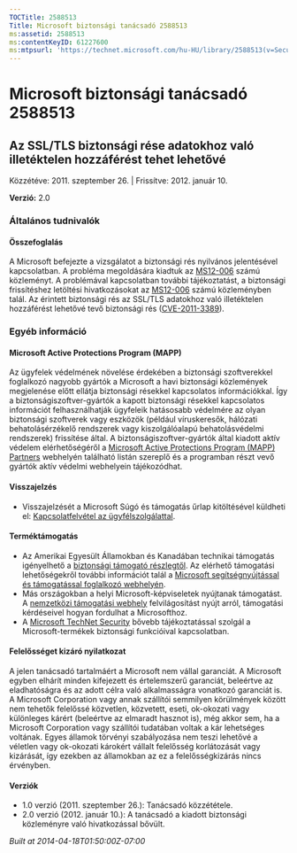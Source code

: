 ```yaml
---
TOCTitle: 2588513
Title: Microsoft biztonsági tanácsadó 2588513
ms:assetid: 2588513
ms:contentKeyID: 61227600
ms:mtpsurl: 'https://technet.microsoft.com/hu-HU/library/2588513(v=Security.10)'
---
```


Microsoft biztonsági tanácsadó 2588513
======================================

Az SSL/TLS biztonsági rése adatokhoz való illetéktelen hozzáférést tehet lehetővé
---------------------------------------------------------------------------------

Közzétéve: 2011. szeptember 26. | Frissítve: 2012. január 10.

**Verzió:** 2.0

### Általános tudnivalók

#### Összefoglalás

A Microsoft befejezte a vizsgálatot a biztonsági rés nyilvános jelentésével kapcsolatban. A probléma megoldására kiadtuk az [MS12-006](http://go.microsoft.com/fwlink/?linkid=232510) számú közleményt. A problémával kapcsolatban további tájékoztatást, a biztonsági frissítéshez letöltési hivatkozásokat az [MS12-006](http://go.microsoft.com/fwlink/?linkid=232510) számú közleményben talál. Az érintett biztonsági rés az SSL/TLS adatokhoz való illetéktelen hozzáférést lehetővé tevő biztonsági rés ([CVE-2011-3389](http://www.cve.mitre.org/cgi-bin/cvename.cgi?name=cve-2011-3389)).

### Egyéb információ

#### Microsoft Active Protections Program (MAPP)

Az ügyfelek védelmének növelése érdekében a biztonsági szoftverekkel foglalkozó nagyobb gyártók a Microsoft a havi biztonsági közlemények megjelenése előtt ellátja biztonsági résekkel kapcsolatos információkkal. Így a biztonságiszoftver-gyártók a kapott biztonsági résekkel kapcsolatos információt felhasználhatják ügyfeleik hatásosabb védelmére az olyan biztonsági szoftverek vagy eszközök (például víruskeresők, hálózati behatolásérzékelő rendszerek vagy kiszolgálóalapú behatolásvédelmi rendszerek) frissítése által. A biztonságiszoftver-gyártók által kiadott aktív védelem elérhetőségéről a [Microsoft Active Protections Program (MAPP) Partners](http://go.microsoft.com/fwlink/?linkid=215201) webhelyén található listán szereplő és a programban részt vevő gyártók aktív védelmi webhelyein tájékozódhat.

#### Visszajelzés

-   Visszajelzését a Microsoft Súgó és támogatás űrlap kitöltésével küldheti el: [Kapcsolatfelvétel az ügyfélszolgálattal](https://support.microsoft.com/common/survey.aspx?scid=sw;en;1257&showpage=1&ws=technet&sd=tech).

#### Terméktámogatás

-   Az Amerikai Egyesült Államokban és Kanadában technikai támogatás igényelhető a [biztonsági támogató részlegtől](http://go.microsoft.com/fwlink/?linkid=21131). Az elérhető támogatási lehetőségekről további információt talál a [Microsoft segítségnyújtással és támogatással foglalkozó webhelyén](http://support.microsoft.com/).
-   Más országokban a helyi Microsoft-képviseletek nyújtanak támogatást. A [nemzetközi támogatási webhely](http://go.microsoft.com/fwlink/?linkid=21155) felvilágosítást nyújt arról, támogatási kérdéseivel hogyan fordulhat a Microsofthoz.
-   A [Microsoft TechNet Security](http://go.microsoft.com/fwlink/?linkid=21132) bővebb tájékoztatással szolgál a Microsoft-termékek biztonsági funkcióival kapcsolatban.

#### Felelősséget kizáró nyilatkozat

A jelen tanácsadó tartalmáért a Microsoft nem vállal garanciát. A Microsoft egyben elhárít minden kifejezett és értelemszerű garanciát, beleértve az eladhatóságra és az adott célra való alkalmasságra vonatkozó garanciát is. A Microsoft Corporation vagy annak szállítói semmilyen körülmények között nem tehetők felelőssé közvetlen, közvetett, eseti, ok-okozati vagy különleges kárért (beleértve az elmaradt hasznot is), még akkor sem, ha a Microsoft Corporation vagy szállítói tudatában voltak a kár lehetséges voltának. Egyes államok törvényi szabályozása nem teszi lehetővé a véletlen vagy ok-okozati károkért vállalt felelősség korlátozását vagy kizárását, így ezekben az államokban az ez a felelősségkizárás nincs érvényben.

#### Verziók

-   1.0 verzió (2011. szeptember 26.): Tanácsadó közzététele.
-   2.0 verzió (2012. január 10.): A tanácsadó a kiadott biztonsági közleményre való hivatkozással bővült.

*Built at 2014-04-18T01:50:00Z-07:00*
